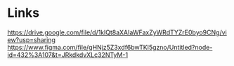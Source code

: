 # Links
https://drive.google.com/file/d/1klQt8aXAIaWFaxZyWRdTYZrE0byo9CNg/view?usp=sharing
https://www.figma.com/file/gHNjz5Z3xdf6bwTKl5gzno/Untitled?node-id=432%3A107&t=JRkdkdvXLc32NTyM-1
